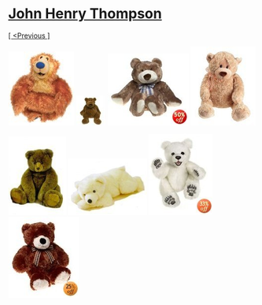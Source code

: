# [John Henry Thompson](../README.md)

[[ <Previous ]](2008-04-02-1.md)

[![](../media/2008-04-02/Teddies-7.jpg)](../posts/2008-04-02-8.md) [![](../media/2008-04-02/Teddies-8.jpg)](../posts/2008-04-02-9.md) [![](../media/2008-04-02/Teddies-9.jpg)](../posts/2008-04-02-10.md) [![](../media/2008-04-02/Teddies-10.jpg)](../posts/2008-04-02-11.md)

[![](../media/2008-04-02/Teddies-11.jpg)](../posts/2008-04-02-12.md) [![](../media/2008-04-02/Teddies-12.jpg)](../posts/2008-04-02-13.md) [![](../media/2008-04-02/Teddies-13.jpg)](../posts/2008-04-02-14.md) [![](../media/2008-04-02/Teddies-14.jpg)](../posts/2008-04-02-15.md)

